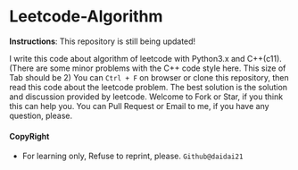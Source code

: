# Leetcode-Algorithm

**Instructions**: This repository is still being updated!

I write this code about algorithm of leetcode with Python3.x and C++(c11).(There are some minor problems with the C++ code style here. This size of Tab should be 2) You can `Ctrl + F` on browser or clone this repository, then read this code about the leetcode problem. The best solution is the solution and discussion provided by leetcode. Welcome to Fork or Star, if you think this can help you. You can Pull Request or Email to me, if you have any question, please.

#### CopyRight

- For learning only, Refuse to reprint, please. `Github@daidai21`
